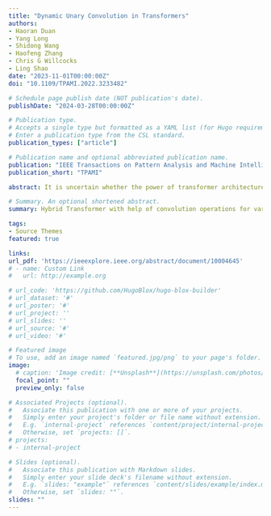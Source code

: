 ```yaml
---
title: "Dynamic Unary Convolution in Transformers"
authors:
- Haoran Duan
- Yang Long
- Shidong Wang
- Haofeng Zhang
- Chris G Willcocks
- Ling Shao
date: "2023-11-01T00:00:00Z"
doi: "10.1109/TPAMI.2022.3233482"

# Schedule page publish date (NOT publication's date).
publishDate: "2024-03-28T00:00:00Z"

# Publication type.
# Accepts a single type but formatted as a YAML list (for Hugo requirements).
# Enter a publication type from the CSL standard.
publication_types: ["article"]

# Publication name and optional abbreviated publication name.
publication: "IEEE Transactions on Pattern Analysis and Machine Intelligence"
publication_short: "TPAMI"

abstract: It is uncertain whether the power of transformer architectures can complement existing convolutional neural networks. A few recent attempts have combined convolution with transformer design through a range of structures in series, where the main contribution of this paper is to explore a parallel design approach. While previous transformed-based approaches need to segment the image into patch-wise tokens, we observe that the multi-head self-attention conducted on convolutional features is mainly sensitive to global correlations and that the performance degrades when these correlations are not exhibited. We propose two parallel modules along with multi-head self-attention to enhance the transformer. For local information, a dynamic local enhancement module leverages convolution to dynamically and explicitly enhance positive local patches and suppress the response to less informative ones. For mid-level structure, a novel unary co-occurrence excitation module utilizes convolution to actively search the local co-occurrence between patches. The parallel-designed Dynamic Unary Convolution in Transformer (DUCT) blocks are aggregated into a deep architecture, which is comprehensively evaluated across essential computer vision tasks in image-based classification, segmentation, retrieval and density estimation. Both qualitative and quantitative results show our parallel convolutional-transformer approach with dynamic and unary convolution outperforms existing series-designed structures.

# Summary. An optional shortened abstract.
summary: Hybrid Transformer with help of convolution operations for various tasks.

tags:
- Source Themes
featured: true

links:
url_pdf: 'https://ieeexplore.ieee.org/abstract/document/10004645'
# - name: Custom Link
#   url: http://example.org

# url_code: 'https://github.com/HugoBlox/hugo-blox-builder'
# url_dataset: '#'
# url_poster: '#'
# url_project: ''
# url_slides: ''
# url_source: '#'
# url_video: '#'

# Featured image
# To use, add an image named `featured.jpg/png` to your page's folder. 
image:
  # caption: 'Image credit: [**Unsplash**](https://unsplash.com/photos/s9CC2SKySJM)'
  focal_point: ""
  preview_only: false

# Associated Projects (optional).
#   Associate this publication with one or more of your projects.
#   Simply enter your project's folder or file name without extension.
#   E.g. `internal-project` references `content/project/internal-project/index.md`.
#   Otherwise, set `projects: []`.
# projects:
# - internal-project

# Slides (optional).
#   Associate this publication with Markdown slides.
#   Simply enter your slide deck's filename without extension.
#   E.g. `slides: "example"` references `content/slides/example/index.md`.
#   Otherwise, set `slides: ""`.
slides: ""
---
```

